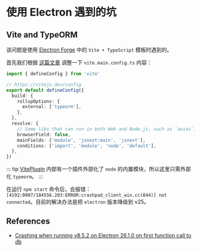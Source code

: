 # 使用 Electron 遇到的坑

## Vite and TypeORM

该问题是使用 [Electron Forge](https://www.electronforge.io/) 中的 `Vite + TypeScript` 模板时遇到的。

首先我们根据 [这篇文章](../../builder/vite/troubleshooting.md#typeorm-and-sqlite3) 调整一下 `vite.main.config.ts` 内容：

```ts
import { defineConfig } from 'vite'

// https://vitejs.dev/config
export default defineConfig({
  build: {
    rollupOptions: {
      external: ['typeorm'],
    },
  },
  resolve: {
    // Some libs that can run in both Web and Node.js, such as `axios`, we need to tell Vite to build them in Node.js.
    browserField: false,
    mainFields: ['module', 'jsnext:main', 'jsnext'],
    conditions: ['import', 'module', 'node', 'default'],
  },
})
```

::: tip
[VitePlugin](https://github.com/electron/forge/blob/8a44cfd9a84325d0fadba7822eabd8620f68d99b/packages/plugin/vite/src/ViteConfig.ts#L65) 内部有一个插件外部化了 `node` 的内置模块，所以这里只需外部化 `typeorm`。
:::

在运行 `npm start` 命令后，会报错：`[4192:0907/184556.203:ERROR:crashpad_client_win.cc(844)] not connected`。目前的解决办法是把 `electron` 版本降级到 v25。

## References

- [Crashing when running v8.5.2 on Electron 26.1.0 on first function call to db](https://github.com/WiseLibs/better-sqlite3/issues/1053)
